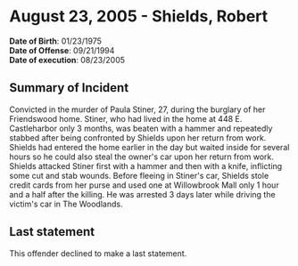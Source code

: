 # August 23, 2005 - Shields, Robert

**Date of Birth**: 01/23/1975<br/>
**Date of Offense**: 09/21/1994<br/>
**Date of execution**: 08/23/2005<br/>

## Summary of Incident
Convicted in the murder of Paula Stiner, 27, during the burglary of her Friendswood home. Stiner, who had lived in the home at 448 E. Castleharbor only 3 months, was beaten with a hammer and repeatedly stabbed after being confronted by Shields upon her return from work. Shields had entered the home earlier in the day but waited inside for several hours so he could also steal the owner's car upon her return from work. Shields attacked Stiner first with a hammer and then with a knife, inflicting some cut and stab wounds. Before fleeing in Stiner's car, Shields stole credit cards from her purse and used one at Willowbrook Mall only 1 hour and a half after the killing. He was arrested 3 days later while driving the victim's car in The Woodlands.

## Last statement
This offender declined to make a last statement.